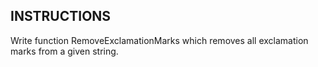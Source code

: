## INSTRUCTIONS 

Write function RemoveExclamationMarks which removes all exclamation marks from a given string.

